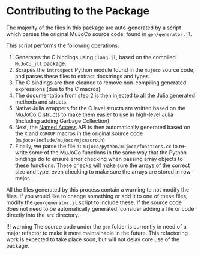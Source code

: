 # Contributing to the Package

The majority of the files in this package are auto-generated by a script which parses the original MuJoCo source code, found in `gen/generator.jl`.

This script performs the following operations:
1. Generates the C bindings using `Clang.jl`, based on the compiled `MuJoCo_jll` package.
2. Scrapes the `introspect` Python module found in the `mujoco` source code, and parses these files to extract docstrings and types.
3. The C bindings are then cleaned to remove non-compiling generated expressions (due to the C macros)
4. The documentation from step 2 is then injected to all the Julia generated methods and structs.
5. Native Julia wrappers for the C level structs are written based on the MuJoCo C structs to make them easier to use in high-level Julia (including adding Garbage Collection)
6. Next, the [Named Access](@ref) API is then automatically generated  based on the `X` and `XGROUP` macros in the original source code (`mujoco/include/mujoco/mjxmacro.h`)
7. Finally, we parse the file at `mujoco/python/mujoco/functions.cc` to re-write some of the MuJoCo functions in the same way that the Python bindings do to ensure error checking when passing array objects to these functions. These checks will make sure the arrays of the correct size and type, even checking to make sure the arrays are stored in row-major.


All the files generated by this process contain a warning to not modify the files. If you would like to change something or add it to one of these files, modify the `gen/generator.jl` script to include these. If the source code does not need to be automatically generated, consider adding a file or code directly into the `src` directory.


!!! warning The source code under the `gen` folder is currently in need of a major refactor to make it more maintainable in the future. This refactoring work is expected to take place soon, but will not delay core use of the package.